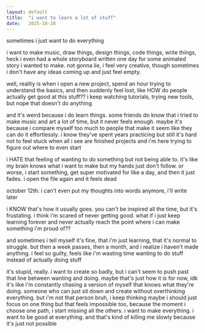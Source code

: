 ```yaml
---
layout: default
title:  "i want to learn a lot of stuff"
date:   2025-10-28
---
```

sometimes i just want to do everything

i want to make music, draw things, design things, code things, write things, heck i even had a whole storyboard written one day for some animated story i wanted to make. not gonna lie, i feel very creative, though sometimes i don't have any ideas coming up and just feel empty.

well, reality is when i open a new project, spend an hour trying to understand the basics, and then suddenly feel lost, like HOW do people actually get good at this stuff?? i keep watching tutorials, trying new tools, but nope that doesn't do anything

and it's weird because i do learn things. some friends do know that i tried to make music and art a lot of time, but it never feels enough. maybe it's because i compare myself too much to people that make it seem like they can do it effortlessly. i know they've spent years practicing but still it's hard not to feel stuck when all i see are finished projects and i'm here trying to figure out where to even start

i HATE that feeling of wanting to do something but not being able to. it's like my brain knows what i want to make but my hands just don't follow. or worse, i start something, get super motivated for like a day, and then it just fades. i open the file again and it feels dead

october 12th: i can't even put my thoughts into words anymore, i'll write later

i KNOW that's how it usually goes. you can't be inspired all the time, but it's frustating. i think i'm scared of never getting good. what if i just keep learning forever and never actually reach the point where i can make something i'm proud of??

and sometimes i tell myself it's fine, that i'm just learning, that it's normal to struggle. but then a week passes, then a month, and i realize i haven't made anything. i feel so guilty, feels like i'm wasting time wanting to do stuff instead of actually doing stuff

it's stupid, really. i want to create so badly, but i can't seem to push past that line between wanting and doing. maybe that's just how it is for now, idk it's like i'm constantly chasing a version of myself that knows what they're doing. someone who can just sit down and create without overthinking everything. but i'm not that person bruh, i keep thinking maybe i should just focus on one thing but that feels impossible too, because the moment i choose one path, i start missing all the others. i want to make everything. i want to be good at everything. and that's kind of killing me slowly because it's just not possible